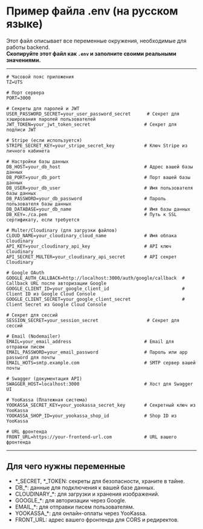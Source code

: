 # Пример файла .env (на русском языке)

Этот файл описывает все переменные окружения, необходимые для работы backend.  
**Скопируйте этот файл как `.env` и заполните своими реальными значениями.**

---

```env
# Часовой пояс приложения
TZ=UTS

# Порт сервера
PORT=3000

# Секреты для паролей и JWT
USER_PASSWORD_SECRET=your_user_password_secret      # Секрет для хэширования паролей пользователей
JWT_TOKEN=your_jwt_token_secret                    # Секрет для подписи JWT

# Stripe (если используется)
STRIPE_SECRET_KEY=your_stripe_secret_key           # Ключ Stripe из личного кабинета

# Настройки базы данных
DB_HOST=your_db_host                               # Адрес вашей базы данных
DB_PORT=your_db_port                               # Порт вашей базы данных
DB_USER=your_db_user                               # Имя пользователя базы данных
DB_PASSWORD=your_db_password                       # Пароль пользователя базы данных
DB_DATABASE=your_db_name                           # Имя базы данных
DB_KEY=./ca.pem                                    # Путь к SSL сертификату, если требуется

# Multer/Cloudinary (для загрузки файлов)
CLOUD_NAME=your_cloudinary_cloud_name              # Имя облака Cloudinary
API_KEY=your_cloudinary_api_key                    # API ключ Cloudinary
API_SECRET_MULTER=your_cloudinary_api_secret       # API секрет Cloudinary

# Google OAuth
GOOGLE_AUTH_CALLBACK=http://localhost:3000/auth/google/callback  # Callback URL после авторизации Google
GOOGLE_CLIENT_ID=your_google_client_id                           # Client ID из Google Cloud Console
GOOGLE_CLIENT_SECRET=your_google_client_secret                   # Client Secret из Google Cloud Console

# Секрет для сессий
SESSION_SECRET=your_session_secret                  # Секрет для сессий

# Email (Nodemailer)
EMAIL=your_email_address                           # Email для отправки писем
EMAIL_PASSWORD=your_email_password                 # Пароль или app password для почты
EMAIL_HOTS=smtp.example.com                        # SMTP сервер вашей почты

# Swagger (документация API)
SWAGGER_HOST=localhost:3000                        # Хост для Swagger UI

# YooKassa (Платежная система)
YOOKASSA_SECRET_KEY=your_yookassa_secret_key       # Секретный ключ из YooKassa
YOOKASSA_SHOP_ID=your_yookassa_shop_id             # Shop ID из YooKassa

# URL фронтенда
FRONT_URL=https://your-frontend-url.com            # URL вашего фронтенда
```

---

## Для чего нужны переменные

- *_SECRET, *_TOKEN: секреты для безопасности, храните в тайне.
- DB_*: данные для подключения к вашей базе данных.
- CLOUDINARY_*: для загрузки и хранения изображений.
- GOOGLE_*: для авторизации через Google.
- EMAIL_*: для отправки писем пользователям.
- YOOKASSA_*: для онлайн-оплаты через YooKassa.
- FRONT_URL: адрес вашего фронтенда для CORS и редиректов.